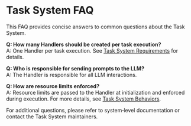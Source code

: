 # Task System FAQ

This FAQ provides concise answers to common questions about the Task System.

**Q: How many Handlers should be created per task execution?**  
A: One Handler per task execution. See [Task System Requirements](requirements.md) for details.

**Q: Who is responsible for sending prompts to the LLM?**  
A: The Handler is responsible for all LLM interactions.

**Q: How are resource limits enforced?**  
A: Resource limits are passed to the Handler at initialization and enforced during execution. For more details, see [Task System Behaviors](behaviors.md).

For additional questions, please refer to system‑level documentation or contact the Task System maintainers.
